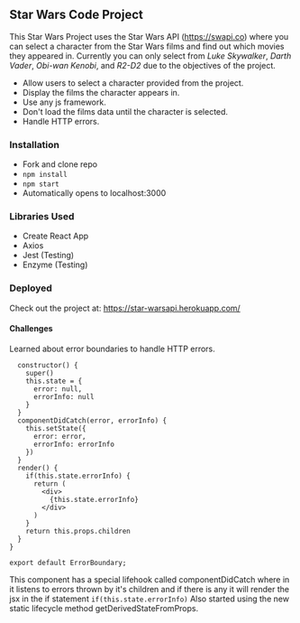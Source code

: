 ## Star Wars Code Project

This Star Wars Project uses the Star Wars API (https://swapi.co) where you can select a character from the Star Wars films and find out which movies they appeared in. Currently you can only select from _Luke Skywalker_, _Darth Vader_, _Obi-wan Kenobi_, and _R2-D2_ due to the objectives of the project.
 - Allow users to select a character provided from the project.
 - Display the films the character appears in.
 - Use any js framework.
 - Don't load the films data until the character is selected.
 - Handle HTTP errors.

### Installation
 - Fork and clone repo
 - `npm install`
 - `npm start`
 - Automatically opens to localhost:3000

### Libraries Used
 - Create React App
 - Axios
 - Jest (Testing)
 - Enzyme (Testing)

### Deployed
Check out the project at: https://star-warsapi.herokuapp.com/

#### Challenges
Learned about error boundaries to handle HTTP errors.
```class ErrorBoundary extends Component {
  constructor() {
    super()
    this.state = {
      error: null,
      errorInfo: null
    }
  }
  componentDidCatch(error, errorInfo) {
    this.setState({
      error: error,
      errorInfo: errorInfo
    })
  }
  render() {
    if(this.state.errorInfo) {
      return (
        <div>
          {this.state.errorInfo}
        </div>
      )
    }
    return this.props.children
  }
}

export default ErrorBoundary;
```

This component has a special lifehook called componentDidCatch where in it listens to errors thrown by it's children and if there is any it will render the jsx in the if statement `if(this.state.errorInfo)`
Also started using the new static lifecycle method getDerivedStateFromProps.
